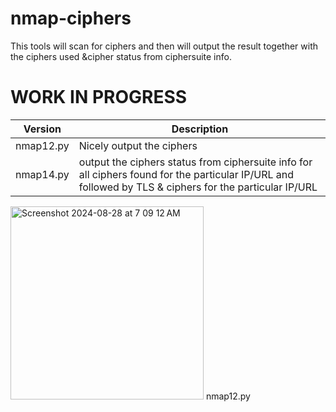 # nmap-ciphers
This tools will scan for ciphers and then will output the result together with the ciphers used &amp;cipher status from ciphersuite info.

# WORK IN PROGRESS

| Version | Description |
|---------|-------------|
|nmap12.py|Nicely output the ciphers|
|nmap14.py|output the ciphers status from ciphersuite info for all ciphers found for the particular IP/URL and followed by TLS & ciphers for the particular IP/URL|

<img width="309" alt="Screenshot 2024-08-28 at 7 09 12 AM" src="https://github.com/user-attachments/assets/82685653-8030-4310-909a-dc45beb626ec">
nmap12.py
